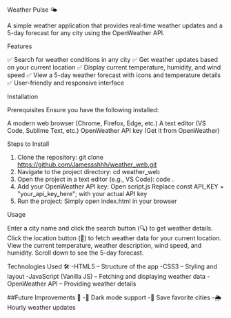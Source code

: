 Weather Pulse 🌤

A simple weather application that provides real-time weather updates and a 5-day forecast for any city using the OpenWeather API.

Features

✅ Search for weather conditions in any city
✅ Get weather updates based on your current location
✅ Display current temperature, humidity, and wind speed
✅ View a 5-day weather forecast with icons and temperature details
✅ User-friendly and responsive interface

Installation

Prerequisites
Ensure you have the following installed:

A modern web browser (Chrome, Firefox, Edge, etc.)
A text editor (VS Code, Sublime Text, etc.)
OpenWeather API key (Get it from OpenWeather)


Steps to Install
1. Clone the repository:
   git clone https://github.com/Jamessshhh/weather_web.git
2. Navigate to the project directory:
   cd weather_web
3. Open the project in a text editor (e.g., VS Code):
   code .
4. Add your OpenWeather API key:
  Open script.js
  Replace const API_KEY = "your_api_key_here"; with your actual API key
5. Run the project:
  Simply open index.html in your browser


Usage

Enter a city name and click the search button (🔍) to get weather details.
Click the location button (📍) to fetch weather data for your current location.
View the current temperature, weather description, wind speed, and humidity.
Scroll down to see the 5-day forecast.


 Technologies Used 🛠
-HTML5 – Structure of the app
-CSS3 – Styling and layout
-JavaScript (Vanilla JS) – Fetching and displaying weather data
-OpenWeather API – Providing weather details

##Future Improvements 🔮
-🌙 Dark mode support
-📌 Save favorite cities
-🌦️ Hourly weather updates

